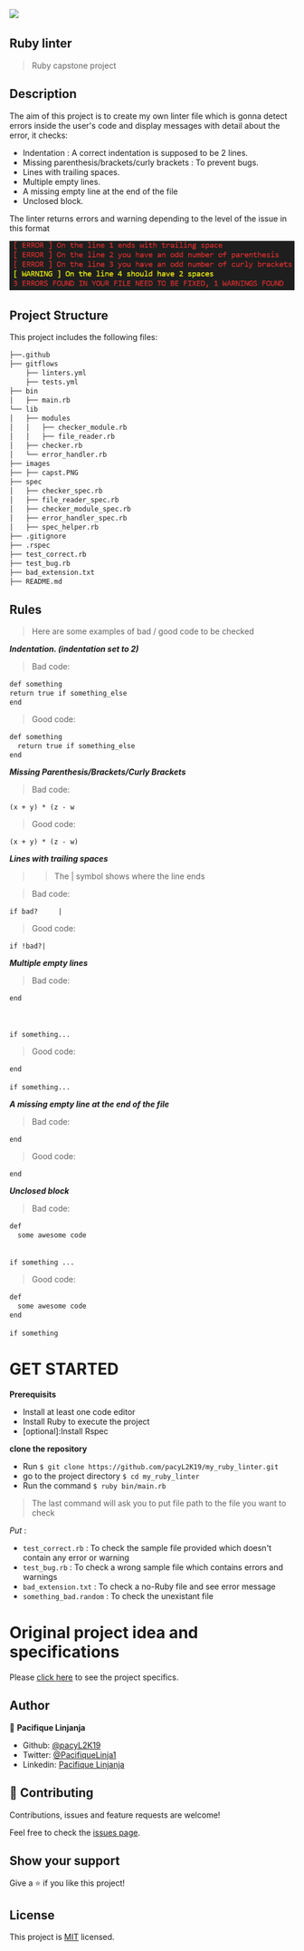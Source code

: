 ![](https://img.shields.io/badge/Microverse-blueviolet)

## Ruby linter
> Ruby capstone project
## Description

The aim of this project is to create my own linter file which is gonna detect errors inside the user's code and display messages with detail about the error, it checks:

- Indentation : A correct indentation is supposed to be 2 lines.
- Missing parenthesis/brackets/curly brackets : To prevent bugs.
- Lines with trailing spaces.
- Multiple empty lines.
- A missing empty line at the end of the file
- Unclosed block.

The linter returns errors and warning depending to the level of the issue in this format 

![screenshot](images/capst.PNG)
## Project Structure

This project includes the following files:

    ├──.github
    ├── gitflows
        ├── linters.yml
        ├── tests.yml
    ├── bin
    │   ├── main.rb
    └── lib
    │   ├── modules
    │   │   ├── checker_module.rb
    │   │   ├── file_reader.rb
    │   ├── checker.rb
    │   └── error_handler.rb
    ├── images
    ├── ├── capst.PNG
    ├── spec
    │   ├── checker_spec.rb
    │   ├── file_reader_spec.rb
    │   ├── checker_module_spec.rb
    │   ├── error_handler_spec.rb
    │   ├── spec_helper.rb
    ├── .gitignore
    ├── .rspec
    ├── test_correct.rb
    ├── test_bug.rb
    ├── bad_extension.txt
    ├── README.md

## Rules

> Here are some examples of bad / good code to be checked 

**_Indentation. (indentation set to 2)_**

> Bad code:

```
def something
return true if something_else
end
```

> Good code:

```
def something
  return true if something_else
end
```

**_Missing Parenthesis/Brackets/Curly Brackets_**

> Bad code:

```
(x + y) * (z - w
```

> Good code:

```
(x + y) * (z - w)
```

**_Lines with trailing spaces_**
>> The | symbol shows where the line ends

> Bad code:

```
if bad?     |
```

> Good code:

```
if !bad?|
```

**_Multiple empty lines_**

> Bad code:

```
end



if something...
```

> Good code:

```
end

if something...
```

**_A missing empty line at the end of the file_**

> Bad code:

```
end
```

> Good code:

```
end

```

**_Unclosed block_**

> Bad code:

```
def
  some awesome code


if something ...
```

> Good code:

```
def
  some awesome code
end

if something
```

# GET STARTED

**Prerequisits**

- Install at least one code editor 
- Install Ruby to execute the project
- [optional]:Install Rspec 

**clone the repository**

- Run `$ git clone https://github.com/pacyL2K19/my_ruby_linter.git`
- go to the project directory `$ cd my_ruby_linter`
- Run the command `$ ruby bin/main.rb`

> The last command will ask you to put file path to the file you want to check

*Put* : 
- `test_correct.rb` : To check the sample file provided which doesn't contain any error or warning
- `test_bug.rb` : To check a wrong sample file which contains errors and warnings
- `bad_extension.txt` : To check a no-Ruby file and see error message
- `something_bad.random` : To check the unexistant file 
# Original project idea and specifications

Please [click here](https://www.notion.so/microverse/Build-your-own-linter-b17a3c22f7b940c98ca1980250720769) to see the project specifics.

## Author

👤 **Pacifique Linjanja**

- Github: [@pacyL2K19](https://github.com/pacyL2K19)
- Twitter: [@PacifiqueLinja1](https://twitter.com/PacifiqueLinja1)
- Linkedin: [Pacifique Linjanja](https://www.linkedin.com/in/pacifique-linjanja/)


## 🤝 Contributing

Contributions, issues and feature requests are welcome!

Feel free to check the [issues page](https://github.com/pacyL2K19/my_ruby_linter/issues).

## Show your support

Give a ⭐️ if you like this project! 

## License 

This project is [MIT](lic.url) licensed.
